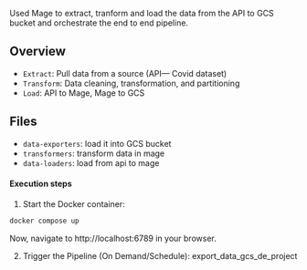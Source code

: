 Used Mage to extract, tranform and load the data from the API to GCS bucket and orchestrate the end to end pipeline.

## Overview

* `Extract`: Pull data from a source (API— Covid dataset)
* `Transform`: Data cleaning, transformation, and partitioning
* `Load`: API to Mage, Mage to GCS

## Files

* `data-exporters`: load it into GCS bucket
* `transformers`: transform data in mage
* `data-loaders`: load from api to mage

#### Execution steps

1.  Start the Docker container:

```bash
docker compose up
```

Now, navigate to http://localhost:6789 in your browser.

2.  Trigger the Pipeline (On Demand/Schedule): export_data_gcs_de_project
